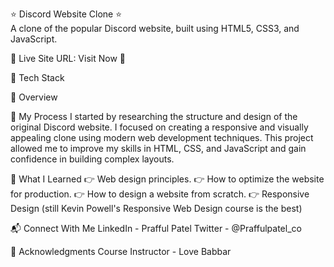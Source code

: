 ⭐ Discord Website Clone ⭐ <br>
A clone of the popular Discord website, built using HTML5, CSS3, and JavaScript.

📌 Live Site URL: Visit Now 🚀

📌 Tech Stack
 
 

📌 Overview



📌 My Process
I started by researching the structure and design of the original Discord website. 
I focused on creating a responsive and visually appealing clone using modern web development techniques. 
This project allowed me to improve my skills in HTML, CSS, and JavaScript and gain confidence in building complex layouts.

📌 What I Learned
👉 Web design principles.
👉 How to optimize the website for production.
👉 How to design a website from scratch.
👉 Responsive Design (still Kevin Powell's Responsive Web Design course is the best)

📬 Connect With Me
LinkedIn - Prafful Patel
Twitter - @Praffulpatel_co

📌 Acknowledgments
Course Instructor - Love Babbar
